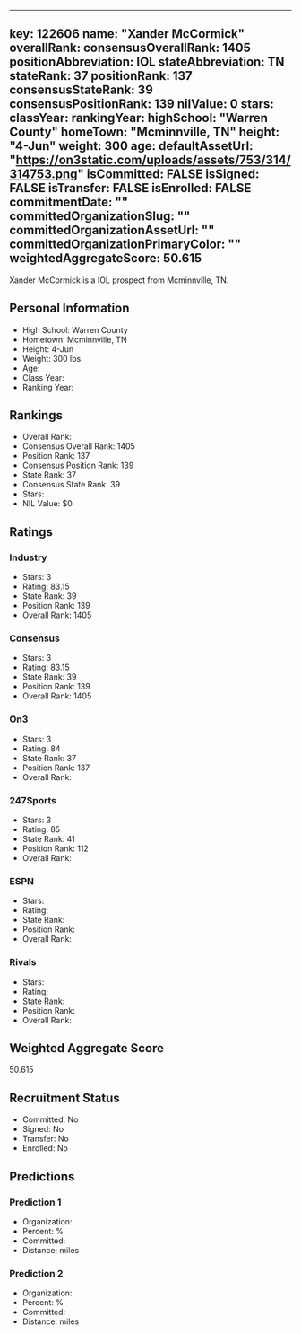 ---
  key: 122606
  name: "Xander McCormick"
  overallRank: 
  consensusOverallRank: 1405
  positionAbbreviation: IOL
  stateAbbreviation: TN
  stateRank: 37
  positionRank: 137
  consensusStateRank: 39
  consensusPositionRank: 139
  nilValue: 0
  stars: 
  classYear: 
  rankingYear: 
  highSchool: "Warren County"
  homeTown: "Mcminnville, TN"
  height: "4-Jun"
  weight: 300
  age: 
  defaultAssetUrl: "https://on3static.com/uploads/assets/753/314/314753.png"
  isCommitted: FALSE
  isSigned: FALSE
  isTransfer: FALSE
  isEnrolled: FALSE
  commitmentDate: ""
  committedOrganizationSlug: ""
  committedOrganizationAssetUrl: ""
  committedOrganizationPrimaryColor: ""
  weightedAggregateScore: 50.615
  ---
  
  Xander McCormick is a IOL prospect from Mcminnville, TN.
  
  ## Personal Information
  - High School: Warren County
  - Hometown: Mcminnville, TN
  - Height: 4-Jun
  - Weight: 300 lbs
  - Age: 
  - Class Year: 
  - Ranking Year: 
  
  ## Rankings
  - Overall Rank: 
  - Consensus Overall Rank: 1405
  - Position Rank: 137
  - Consensus Position Rank: 139
  - State Rank: 37
  - Consensus State Rank: 39
  - Stars: 
  - NIL Value: $0
  
  ## Ratings
  
  ### Industry
  - Stars: 3
  - Rating: 83.15
  - State Rank: 39
  - Position Rank: 139
  - Overall Rank: 1405
  
  ### Consensus
  - Stars: 3
  - Rating: 83.15
  - State Rank: 39
  - Position Rank: 139
  - Overall Rank: 1405
  
  ### On3
  - Stars: 3
  - Rating: 84
  - State Rank: 37
  - Position Rank: 137
  - Overall Rank: 
  
  ### 247Sports
  - Stars: 3
  - Rating: 85
  - State Rank: 41
  - Position Rank: 112
  - Overall Rank: 
  
  ### ESPN
  - Stars: 
  - Rating: 
  - State Rank: 
  - Position Rank: 
  - Overall Rank: 
  
  ### Rivals
  - Stars: 
  - Rating: 
  - State Rank: 
  - Position Rank: 
  - Overall Rank: 
  
  ## Weighted Aggregate Score
  50.615
  
  ## Recruitment Status
  - Committed: No
  - Signed: No
  - Transfer: No
  - Enrolled: No
  
  
  
  ## Predictions
  
  ### Prediction 1
  - Organization: 
  - Percent: %
  - Committed: 
  - Distance:  miles
  
  ### Prediction 2
  - Organization: 
  - Percent: %
  - Committed: 
  - Distance:  miles
  